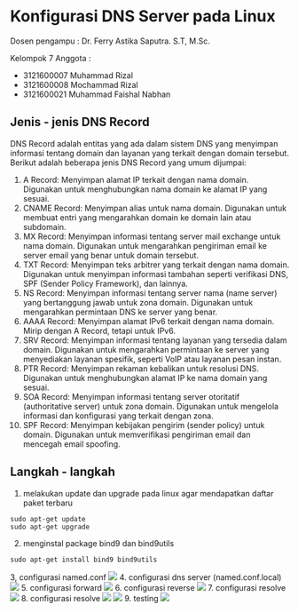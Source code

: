 # Konfigurasi DNS Server pada Linux

Dosen pengampu : Dr. Ferry Astika Saputra. S.T, M.Sc.

Kelompok 7
Anggota : 
- 3121600007 Muhammad Rizal
- 3121600008 Mochammad Rizal
- 3121600021 Muhammad Faishal Nabhan

## Jenis - jenis DNS Record
DNS Record adalah entitas yang ada dalam sistem DNS yang menyimpan informasi tentang domain dan layanan yang terkait dengan domain tersebut. Berikut adalah beberapa jenis DNS Record yang umum dijumpai:
1. A Record: Menyimpan alamat IP terkait dengan nama domain. Digunakan untuk menghubungkan nama domain ke alamat IP yang sesuai.
2. CNAME Record: Menyimpan alias untuk nama domain. Digunakan untuk membuat entri yang mengarahkan domain ke domain lain atau subdomain.
3. MX Record: Menyimpan informasi tentang server mail exchange untuk nama domain. Digunakan untuk mengarahkan pengiriman email ke server email yang benar untuk domain tersebut.
4. TXT Record: Menyimpan teks arbitrer yang terkait dengan nama domain. Digunakan untuk menyimpan informasi tambahan seperti verifikasi DNS, SPF (Sender Policy Framework), dan lainnya.
5. NS Record: Menyimpan informasi tentang server nama (name server) yang bertanggung jawab untuk zona domain. Digunakan untuk mengarahkan permintaan DNS ke server yang benar.
6. AAAA Record: Menyimpan alamat IPv6 terkait dengan nama domain. Mirip dengan A Record, tetapi untuk IPv6.
7. SRV Record: Menyimpan informasi tentang layanan yang tersedia dalam domain. Digunakan untuk mengarahkan permintaan ke server yang menyediakan layanan spesifik, seperti VoIP atau layanan pesan instan.
8. PTR Record: Menyimpan rekaman kebalikan untuk resolusi DNS. Digunakan untuk menghubungkan alamat IP ke nama domain yang sesuai.
9. SOA Record: Menyimpan informasi tentang server otoritatif (authoritative server) untuk zona domain. Digunakan untuk mengelola informasi dan konfigurasi yang terkait dengan zona.
10. SPF Record: Menyimpan kebijakan pengirim (sender policy) untuk domain. Digunakan untuk memverifikasi pengiriman email dan mencegah email spoofing.

## Langkah - langkah
1. melakukan update dan upgrade pada linux agar mendapatkan daftar paket terbaru
```
sudo apt-get update
sudo apt-get upgrade
```
2. menginstal package bind9 dan bind9utils
```
sudo apt-get install bind9 bind9utils
```
3, configurasi named.conf
![](https://raw.githubusercontent.com/rizal15D/WorkshopAdministrasiJaringan/main/Minggu%206/assets/namedconf.png)
4. configurasi dns server (named.conf.local)
![](https://raw.githubusercontent.com/rizal15D/WorkshopAdministrasiJaringan/main/Minggu%206/assets/namedconflocal.png)
5. configurasi  forward
![](https://raw.githubusercontent.com/rizal15D/WorkshopAdministrasiJaringan/main/Minggu%206/assets/forward.png)
6. configurasi reverse
![](https://raw.githubusercontent.com/rizal15D/WorkshopAdministrasiJaringan/main/Minggu%206/assets/reverse.png)
7. configurasi resolve
![](https://raw.githubusercontent.com/rizal15D/WorkshopAdministrasiJaringan/main/Minggu%206/assets/resolvconf.png)
8. configurasi resolve
![](https://raw.githubusercontent.com/rizal15D/WorkshopAdministrasiJaringan/main/Minggu%206/assets/namedconfoptions.png)
![](https://raw.githubusercontent.com/rizal15D/WorkshopAdministrasiJaringan/main/Minggu%206/assets/namedconfoptions2.png)
9. testing
![](https://raw.githubusercontent.com/rizal15D/WorkshopAdministrasiJaringan/main/Minggu%206/assets/testing.png)

